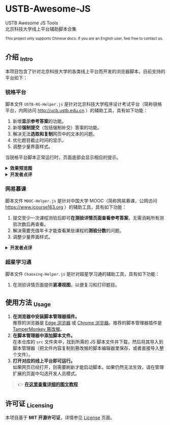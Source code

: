USTB-Awesome-JS
==========
USTB Awesome JS Tools  
北京科技大学线上平台辅助脚本合集

<sup> This project only supports Chinese docs. If you are an English user, feel free to contact us. </sup>

## 介绍 <sub>Intro</sub>

本项目包含了针对北京科技大学的各类线上平台而开发的浏览器脚本。目前支持的平台如下：

### 锐格平台

脚本文件 `USTB-RG-Helper.js` 是针对北京科技大学程序设计考试平台（简称锐格平台，内网访问 http://ucb.ustb.edu.cn ）的辅助工具，具有如下功能：

1. 新增**显示参考答案**的功能。
2. 新增**强制提交**（包括强制补交）答案的功能。
3. 解决无法**选取和复制**网页中的文本的问题。
4. 优化题目截止时间的显示。
5. 调整少量界面样式。

当锐格平台脚本正常运行时，页面底部会显示相应的提示。

<details>
<summary><b>效果预览图</b></summary>
   <img alt="Demo" src="docs/imgs/Demo-USTB-RG-Helper.png">
</details>

<details>
<summary><b>开发者点评</b></summary>
锐格平台，前端设计非常陈旧，而且提交答案和查看答案等业务逻辑都只有前端检测，根本没有后端检测，漏洞和错误层出不穷。很轻易地，我们就能实现仿造请求等越权操作。
</details>

### 网易慕课

脚本文件 `MOOC-Helper.js` 是针对中国大学 MOOC（简称网易慕课，公网访问 https://www.icourse163.org ）的辅助工具，具有如下功能：

1. 提交至少一次课程测验后即可**在测验详情页面查看参考答案**，无需消耗所有测验次数后再查看。
2. 解决需要充值年卡才能查看某些课程的**测验分数**的问题。
3. 调整少量界面样式。

<details>
<summary><b>开发者点评</b></summary>
网易慕课，充斥着各类诱导消费和广告，里里外外都是资本和垄断的味道。身为大公司，网易在 API 请求中的数据抹除做得非常完善。而我们的脚本利用了 API 请求中的鲜有的冗余字段来将不可查看的答案变得可见。
</details>

### 超星学习通

脚本文件 `Chaoxing-Helper.js` 是针对超星学习通的辅助工具，具有如下功能：

1. 在测验详情页面提供**紧凑视图**，以便复习和打印题目。

## 使用方法 <sub>Usage</sub>

1. **在浏览器中安装脚本管理器插件。**  
   推荐的浏览器是 [Edge 浏览器](https://www.microsoft.com/zh-cn/edge/download) 或 [Chrome 浏览器](https://www.google.cn/chrome/index.html)。推荐的脚本管理器插件是 [TamperMonkey 篡改猴](https://www.tampermonkey.net/)。
2. **在脚本管理器中添加脚本文件。**  
   在本仓库的 `src` 文件夹中，找到所需的 JS 脚本文件并下载，然后将其导入到脚本管理器（把文件内容复制到篡改猴的脚本编辑器里保存，或者直接导入整个文件）。
3. **打开对应的线上平台即可运行。**  
   如果网页已经打开，则需要刷新才能启动脚本。如果仍然无法生效，请在管理扩展的页面中勾选开发人员模式。

> 👉 [**在这里查看详细的图文教程**](docs/Installation.md)

## 许可证 <sub>Licensing</sub>
本项目基于 **MIT 开源许可证**，详情参见 [License](https://github.com/isHarryh/USTB-OES-JS/blob/main/LICENSE) 页面。
